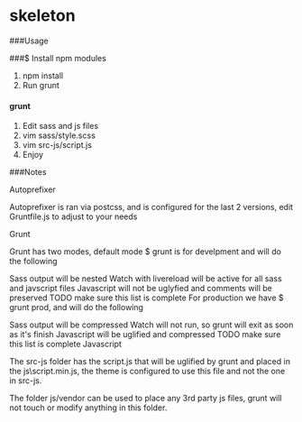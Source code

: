 # skeleton

###Usage

###$ Install npm modules
1. npm install
2. Run grunt

#### grunt
1. Edit sass and js files
2. vim sass/style.scss
3. vim src-js/script.js
4. Enjoy

###Notes

Autoprefixer

Autoprefixer is ran via postcss, and is configured for the last 2 versions, edit Gruntfile.js to adjust to your needs

Grunt

Grunt has two modes, default mode $ grunt is for develpment and will do the following

Sass output will be nested
Watch with livereload will be active for all sass and javscript files
Javascript will not be uglyfied and comments will be preserved
TODO make sure this list is complete
For production we have $ grunt prod, and will do the following

Sass output will be compressed
Watch will not run, so grunt will exit as soon as it's finish
Javascript will be uglified and compressed
TODO make sure this list is complete
Javascript

The src-js folder has the script.js that will be uglified by grunt and placed in the js\script.min.js, the theme is configured to use this file and not the one in src-js.

The folder js/vendor can be used to place any 3rd party js files, grunt will not touch or modify anything in this folder.
